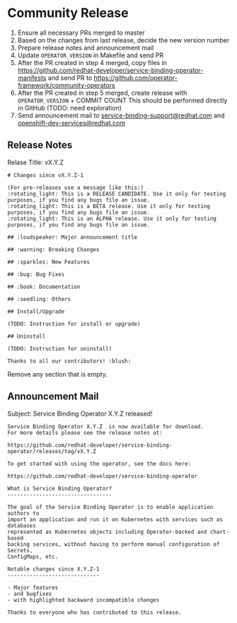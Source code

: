 # Community Release

1. Ensure all necessary PRs merged to master
2. Based on the changes from last release, decide the new version number
3. Prepare release notes and announcement mail
4. Update `OPERATOR_VERSION` in Makefile and send PR
5. After the PR created in step 4 merged, copy files in 
   https://github.com/redhat-developer/service-binding-operator-manifests
   and send PR to https://github.com/operator-framework/community-operators
6. After the PR created in step 5 merged, create release with `OPERATOR_VERSION` + COMMIT COUNT
   This should be performed directly in GitHub (TODO: need exploration)
7. Send announcement mail to service-binding-support@redhat.com and openshift-dev-services@redhat.com

## Release Notes

Relase Title: vX.Y.Z

```
# Changes since vX.Y.Z-1

(For pre-releases use a message like this:)
:rotating_light: This is a RELEASE CANDIDATE. Use it only for testing purposes, if you find any bugs file an issue.
:rotating_light: This is a BETA release. Use it only for testing purposes, if you find any bugs file an issue.
:rotating_light: This is an ALPHA release. Use it only for testing purposes, if you find any bugs file an issue.

## :loudspeaker: Major announcement title

## :warning: Breaking Changes

## :sparkles: New Features

## :bug: Bug Fixes

## :book: Documentation

## :seedling: Others

## Install/Upgrade

(TODO: Instruction for install or upgrade)

## Uninstall

(TODO: Instruction for uninstall)

Thanks to all our contributors! :blush:

```

Remove any section that is empty.


## Announcement Mail

Subject: Service Binding Operator X.Y.Z released!

```
Service Binding Operator X.Y.Z  is now available for download.
For more details please see the release notes at:

https://github.com/redhat-developer/service-binding-operator/releases/tag/vX.Y.Z

To get started with using the operator, see the docs here:

https://github.com/redhat-developer/service-binding-operator

What is Service Binding Operator?
---------------------------------

The goal of the Service Binding Operator is to enable application authors to
import an application and run it on Kubernetes with services such as databases
represented as Kubernetes objects including Operator-backed and chart-based
backing services, without having to perform manual configuration of Secrets,
ConfigMaps, etc.

Notable changes since X.Y.Z-1
-----------------------------

- Major features
- and bugfixes
- with highlighted backward incompatible changes

Thanks to everyone who has contributed to this release.
```
